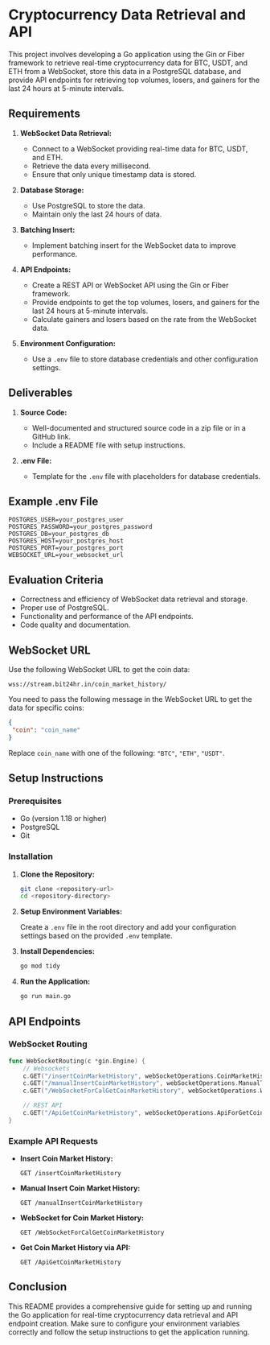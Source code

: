 
# Cryptocurrency Data Retrieval and API

This project involves developing a Go application using the Gin or Fiber framework to retrieve real-time cryptocurrency data for BTC, USDT, and ETH from a WebSocket, store this data in a PostgreSQL database, and provide API endpoints for retrieving top volumes, losers, and gainers for the last 24 hours at 5-minute intervals.

## Requirements

1. **WebSocket Data Retrieval:**

   - Connect to a WebSocket providing real-time data for BTC, USDT, and ETH.
   - Retrieve the data every millisecond.
   - Ensure that only unique timestamp data is stored.
2. **Database Storage:**

   - Use PostgreSQL to store the data.
   - Maintain only the last 24 hours of data.
3. **Batching Insert:**

   - Implement batching insert for the WebSocket data to improve performance.
4. **API Endpoints:**

   - Create a REST API or WebSocket API using the Gin or Fiber framework.
   - Provide endpoints to get the top volumes, losers, and gainers for the last 24 hours at 5-minute intervals.
   - Calculate gainers and losers based on the rate from the WebSocket data.
5. **Environment Configuration:**

   - Use a `.env` file to store database credentials and other configuration settings.

## Deliverables

1. **Source Code:**

   - Well-documented and structured source code in a zip file or in a GitHub link.
   - Include a README file with setup instructions.
2. **.env File:**

   - Template for the `.env` file with placeholders for database credentials.

## Example .env File

```env
POSTGRES_USER=your_postgres_user
POSTGRES_PASSWORD=your_postgres_password
POSTGRES_DB=your_postgres_db
POSTGRES_HOST=your_postgres_host
POSTGRES_PORT=your_postgres_port
WEBSOCKET_URL=your_websocket_url
```

## Evaluation Criteria

- Correctness and efficiency of WebSocket data retrieval and storage.
- Proper use of PostgreSQL.
- Functionality and performance of the API endpoints.
- Code quality and documentation.

## WebSocket URL

Use the following WebSocket URL to get the coin data:

```
wss://stream.bit24hr.in/coin_market_history/
```

You need to pass the following message in the WebSocket URL to get the data for specific coins:

```json
{ 
 "coin": "coin_name" 
}
```

Replace `coin_name` with one of the following: `"BTC"`, `"ETH"`, `"USDT"`.

## Setup Instructions

### Prerequisites

- Go (version 1.18 or higher)
- PostgreSQL
- Git

### Installation

1. **Clone the Repository:**

   ```sh
   git clone <repository-url>
   cd <repository-directory>
   ```
2. **Setup Environment Variables:**

   Create a `.env` file in the root directory and add your configuration settings based on the provided `.env` template.
3. **Install Dependencies:**

   ```sh
   go mod tidy
   ```
4. **Run the Application:**

   ```sh
   go run main.go
   ```

## API Endpoints

### WebSocket Routing

```go
func WebSocketRouting(c *gin.Engine) {
    // Websockets
    c.GET("/insertCoinMarketHistory", webSocketOperations.CoinMarketHistory)
    c.GET("/manualInsertCoinMarketHistory", webSocketOperations.ManualTimeInsertCoinMarketHistory)
    c.GET("/WebSocketForCalGetCoinMarketHistory", webSocketOperations.WebSocketForGetCoinMarketHistory)

    // REST API
    c.GET("/ApiGetCoinMarketHistory", webSocketOperations.ApiForGetCoinMarketHistory)
}
```

### Example API Requests

- **Insert Coin Market History:**

  ```
  GET /insertCoinMarketHistory
  ```
- **Manual Insert Coin Market History:**

  ```
  GET /manualInsertCoinMarketHistory
  ```
- **WebSocket for Coin Market History:**

  ```
  GET /WebSocketForCalGetCoinMarketHistory
  ```
- **Get Coin Market History via API:**

  ```
  GET /ApiGetCoinMarketHistory
  ```

## Conclusion

This README provides a comprehensive guide for setting up and running the Go application for real-time cryptocurrency data retrieval and API endpoint creation. Make sure to configure your environment variables correctly and follow the setup instructions to get the application running.
